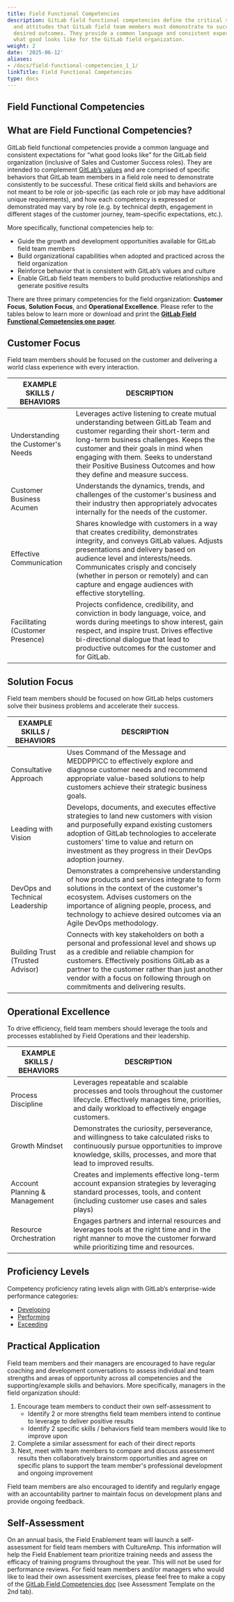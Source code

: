 ```yaml
---
title: Field Functional Competencies
description: GitLab field functional competencies define the critical skills, behaviors,
  and attitudes that GitLab field team members must demonstrate to successfully deliver
  desired outcomes. They provide a common language and consistent expectations for
  what good looks like for the GitLab field organization.
weight: 2
date: '2025-06-12'
aliases:
- /docs/field-functional-competencies_1_1/
linkTitle: Field Functional Competencies
type: docs
---
```


## Field Functional Competencies

## What are Field Functional Competencies?

GitLab field functional competencies provide a common language and consistent expectations for “what good looks like” for the GitLab field organization (inclusive of Sales and Customer Success roles). They are intended to complement [GitLab’s values](/handbook/values/) and are comprised of specific behaviors that GitLab team members in a field role need to demonstrate consistently to be successful. These critical field skills and behaviors are not meant to be role or job-specific (as each role or job may have additional unique requirements), and how each competency is expressed or demonstrated may vary by role (e.g. by technical depth, engagement in different stages of the customer journey, team-specific expectations, etc.).

More specifically, functional competencies help to:

- Guide the growth and development opportunities available for GitLab field team members
- Build organizational capabilities when adopted and practiced across the field organization
- Reinforce behavior that is consistent with GitLab’s values and culture
- Enable GitLab field team members to build productive relationships and generate positive results

There are three primary competencies for the field organization: **Customer Focus**, **Solution Focus**, and **Operational Excellence**. Please refer to the tables below to learn more or download and print the [**GitLab Field Functional Competencies one pager**](https://drive.google.com/file/d/1Q0honXXQg76ewRz07zcvQ_ChLo4BpVoD/view?usp=sharing).

## Customer Focus

Field team members should be focused on the customer and delivering a world class experience with every interaction.

| EXAMPLE SKILLS / BEHAVIORS | DESCRIPTION |
| ---- | ----- |
| Understanding the Customer's Needs | Leverages active listening to create mutual understanding between GitLab Team and customer regarding their short-term and long-term business challenges. Keeps the customer and their goals in mind when engaging with them. Seeks to understand their Positive Business Outcomes and how they define and measure success. |
| Customer Business Acumen | Understands the dynamics, trends, and challenges of the customer's business and their industry then appropriately advocates internally for the needs of the customer. |
| Effective Communication | Shares knowledge with customers in a way that creates credibility, demonstrates integrity, and conveys GitLab values. Adjusts presentations and delivery based on audience level and interests/needs. Communicates crisply and concisely (whether in person or remotely) and can capture and engage audiences with effective storytelling. |
| Facilitating (Customer Presence) | Projects confidence, credibility, and conviction in body language, voice, and words during meetings to show interest, gain respect, and inspire trust. Drives effective bi-directional dialogue that lead to productive outcomes for the customer and for GitLab. |

## Solution Focus

Field team members should be focused on how GitLab helps customers solve their business problems and accelerate their success.

| EXAMPLE SKILLS / BEHAVIORS | DESCRIPTION |
| ---- | ----- |
| Consultative Approach | Uses Command of the Message and MEDDPPICC to effectively explore and diagnose customer needs and recommend appropriate value-based solutions to help customers achieve their strategic business goals. |
| Leading with Vision | Develops, documents, and executes effective strategies to land new customers with vision and purposefully expand existing customers adoption of GitLab technologies to accelerate customers' time to value and return on investment as they progress in their DevOps adoption journey. |
| DevOps and Technical Leadership | Demonstrates a comprehensive understanding of how products and services integrate to form solutions in the context of the customer's ecosystem. Advises customers on the importance of aligning people, process, and technology to achieve desired outcomes via an Agile DevOps methodology. |
| Building Trust (Trusted Advisor) | Connects with key stakeholders on both a personal and professional level and shows up as a credible and reliable champion for customers. Effectively positions GitLab as a partner to the customer rather than just another vendor with a focus on following through on commitments and delivering results. |

## Operational Excellence

To drive efficiency, field team members should leverage the tools and processes established by Field Operations and their leadership.

| EXAMPLE SKILLS / BEHAVIORS | DESCRIPTION |
| ---- | ----- |
| Process Discipline | Leverages repeatable and scalable processes and tools throughout the customer lifecycle. Effectively manages time, priorities, and daily workload to effectively engage customers. |
| Growth Mindset | Demonstrates the curiosity, perseverance, and willingness to take calculated risks to continuously pursue opportunities to improve knowledge, skills, processes, and more that lead to improved results. |
| Account Planning & Management | Creates and implements effective long-term account expansion strategies by leveraging standard processes, tools, and content (including customer use cases and sales plays) |
| Resource Orchestration | Engages partners and internal resources and leverages tools at the right time and in the right manner to move the customer forward while prioritizing time and resources. |

## Proficiency Levels

Competency proficiency rating levels align with GitLab’s enterprise-wide performance categories:

- [Developing](/handbook/people-group/talent-assessment/#developing)
- [Performing](/handbook/people-group/talent-assessment/#performing)
- [Exceeding](/handbook/people-group/talent-assessment/#exceeding)

## Practical Application

Field team members and their managers are encouraged to have regular coaching and development conversations to assess individual and team strengths and areas of opportunity across all competencies and the supporting/example skills and behaviors. More specifically, managers in the field organization should:

1. Encourage team members to conduct their own self-assessment to
    - Identify 2 or more strengths field team members intend to continue to leverage to deliver positive results
    - Identify 2 specific skills / behaviors field team members would like to improve upon
1. Complete a similar assessment for each of their direct reports
1. Next, meet with team members to compare and discuss assessment results then collaboratively brainstorm opportunities and agree on specific plans to support the team member's professional development and ongoing improvement

Field team members are also encouraged to identify and regularly engage with an accountability partner to maintain focus on development plans and provide ongoing feedback.

## Self-Assessment

On an annual basis, the Field Enablement team will launch a self-assessment for field team members with CultureAmp. This information will help the Field Enablement team prioritize training needs and assess the efficacy of training programs throughout the year. This will not be used for performance reviews. For field team members and/or managers who would like to lead their own assessment exercises, please feel free to make a copy of the [GitLab Field Competencies doc](https://docs.google.com/spreadsheets/d/1tVLinM-A-RZhOS2nKAqDwFf6fq0ZSgCIeoGQSm7DUHU/edit?usp=sharing) (see Assessment Template on the 2nd tab).

